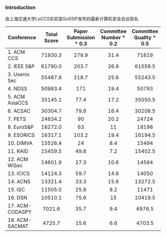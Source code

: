 ### Introduction
由上海交通大学LoCCS实验室GoSSIP发布的最新计算机安全会议排名

| Conference | Total Score | Paper Submission * 0.3 | Committee Number * 0.2 | Committee Quality * 0.5 | 
| ---- | :----: | :----: | :----: | :----: |
| 1. ACM CCS | 71930.3 | 279.9 | 31.4 | 71619 |
| 2. IEEE S&P | 61790.0 | 203.7 | 26.8 | 61559.5 |
| 3. Usenix Sec | 55487.8 | 218.7 | 25.6 | 55243.5 |
| 4. NDSS | 50983.4 | 171 | 19.4 | 50793 | 
| 5. ACM AsiaCCS | 35145.1 | 77.4 | 17.2 | 35050.5 |
| 6. ACSAC | 30304.7 | 79.8 | 16.4 | 30208.5 |
| 7. PETS | 24834.2 | 90 | 20.2 | 24724 | 
| 8. EuroS&P | 18272.0 | 63 | 11 | 18198 |
| 9. ESORICS | 16317.1 | 103.2 | 19.4 | 16194.5 |
| 10. DIMVA | 15526.4 | 24 | 8.4 | 15494 |
| 11. RAID | 15459.5 | 49.8 | 7.2 | 15402.5 |
| 12. ACM WiSec | 14601.9 | 27.3 | 10.6 | 14564 |
| 13. ICICS | 14124.3 | 59.7 | 14.6 | 14050 |
| 14. ACNS | 13321.4 | 33.3 | 15.6 | 13272.5 |
| 15. ISC | 11505.0 | 25.8 | 8.2 | 11471 |
| 16. DSN | 10510.1 | 75.6 | 15 | 10419.5 |
| 17. ACM-CODASPY | 7021.6 | 35.7 | 9.4 | 6976.5 |
| 18. ACM-SACMAT | 4725.7 | 15.6 | 6.6 | 4703.5 |
